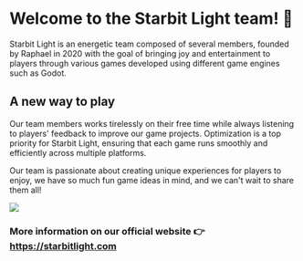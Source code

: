 # Welcome to the Starbit Light team! 🌠

Starbit Light is an energetic team composed of several members, founded by Raphael in 2020 with the goal of bringing joy and entertainment to players through various games developed using different game engines such as Godot.

## A new way to play
Our team members works tirelessly on their free time while always listening to players' feedback to improve our game projects. Optimization is a top priority for Starbit Light, ensuring that each game runs smoothly and efficiently across multiple platforms.

Our team is passionate about creating unique experiences for players to enjoy, we have so much fun game ideas in mind, and we can't wait to share them all!

<img src="https://starbitlight.com/posts/about-nightlight-secrets-progress-img/nls-characters.jpg">

### More information on our official website 👉 https://starbitlight.com

